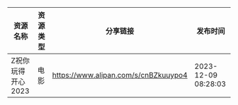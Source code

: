| 资源名称        | 资源类型 | 分享链接                                 | 发布时间                |
| ----------- | ---- | ------------------------------------ | ------------------- |
| Z祝你玩得开心2023 | 电影   | https://www.alipan.com/s/cnBZkuuypo4 | 2023-12-09 08:28:03 |
